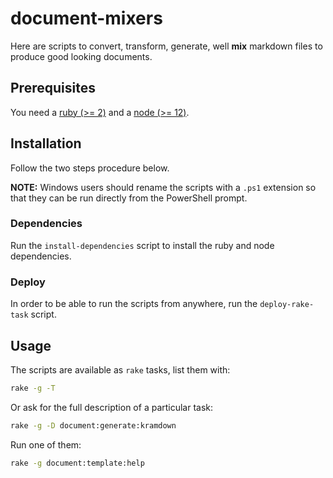 # document-mixers

Here are scripts to convert, transform, generate, well **mix** markdown files to produce good looking documents.

## Prerequisites

You need a [ruby (>= 2)](https://ruby-lang.org) and a [node (>= 12)](https://nodejs.org).

## Installation

Follow the two steps procedure below.

**NOTE:** Windows users should rename the scripts with a `.ps1` extension so that they can be run directly from the PowerShell prompt.

### Dependencies

Run the `install-dependencies` script to install the ruby and node dependencies.

### Deploy

In order to be able to run the scripts from anywhere, run the `deploy-rake-task` script.

## Usage

The scripts are available as `rake` tasks, list them with:

```sh
rake -g -T
```

Or ask for the full description of a particular task:

```sh
rake -g -D document:generate:kramdown
```

Run one of them:

```sh
rake -g document:template:help
```
